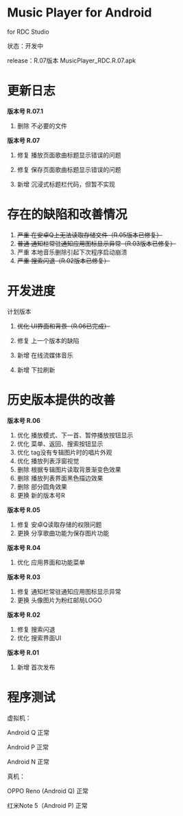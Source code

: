 # Music Player for Android

for RDC Studio

状态：开发中

release：R.07版本  MusicPlayer_RDC.R.07.apk

# 更新日志

**版本号 R.07.1**

1. 删除 不必要的文件

**版本号 R.07**

1. 修复 播放页面歌曲标题显示错误的问题

2. 修复 保存页面歌曲标题显示错误的问题

3. 新增 沉浸式标题栏代码，但暂不实现

   

# 存在的缺陷和改善情况

1. ~~严重 在安卓Q上无法读取存储文件（R.05版本已修复）~~
2. ~~普通 通知栏常驻通知应用图标显示异常（R.03版本已修复）~~
3. 严重 本地音乐删除引起下次程序启动崩溃
4. ~~严重 搜索闪退（R.02版本已修复）~~



# 开发进度

计划版本

1. ~~优化 UI界面和背景（R.06已完成）~~

2. 修复 上一个版本的缺陷

3. 新增 在线流媒体音乐

4. 新增 下拉刷新

   

# 历史版本提供的改善

**版本号 R.06**

1. 优化 播放模式、下一首、暂停播放按钮显示
2. 优化 菜单、返回、搜索按钮显示
3. 优化 tag没有专辑图片时的唱片外观
4. 优化 播放列表浮窗视觉
5. 删除 根据专辑图片读取背景渐变色效果
6. 删除 播放列表界面黑色描边效果
7. 删除 部分圆角效果
8. 更换 新的版本号R

**版本号 R.05**

1. 修复 安卓Q读取存储的权限问题
2. 更换 分享歌曲功能为保存图片功能

**版本号 R.04**

1. 优化 应用界面和功能菜单

**版本号 R.03**

1. 修复 通知栏常驻通知应用图标显示异常
2. 更换 头像图片为粉红邮局LOGO

**版本号 R.02**

1. 修复 搜索闪退
2. 优化 搜索界面UI

**版本号 R.01**

1. 新增 首次发布



# 程序测试

虚拟机：

Android Q 正常

Android P 正常

Android N 正常

真机：

OPPO Reno (Android Q)  正常

红米Note 5（Android P) 正常

